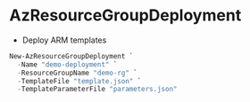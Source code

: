 # AzResourceGroupDeployment

- Deploy ARM templates

```powershell
New-AzResourceGroupDeployment `
  -Name "demo-deployment" `
  -ResourceGroupName "demo-rg" `
  -TemplateFile "template.json" `
  -TemplateParameterFile "parameters.json"
```
